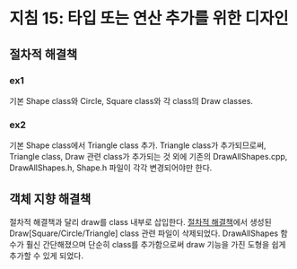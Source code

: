 # 지침 15: 타입 또는 연산 추가를 위한 디자인

## 절차적 해결책
### ex1 
기본 Shape class와 Circle, Square class와 각 class의 Draw classes.
### ex2
기본 Shape class에서 Triangle class 추가.
Triangle class가 추가되므로써, Triangle class, Draw 관련 class가 추가되는 것 외에
기존의 DrawAllShapes.cpp, DrawAllShapes.h, Shape.h 파일이 각각 변경되어야만 한다.

## 객체 지향 해결책
절차적 해결책과 달리 draw를 class 내부로 삽입한다.
[절차적 해결책](#절차적-해결책)에서 생성된 Draw\[Square/Circle/Triangle] class 관련 파일이 삭제되었다.
DrawAllShapes 함수가 훨신 간단해졌으며 단순히 class를 추가함으로써 draw 기능을 가진 도형을 쉽게 추가할 수 있게 되었다.
